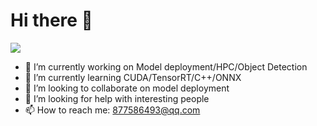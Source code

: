 # Hi there 👋
<img src="https://github-readme-stats.vercel.app/api?username=Crescent-Ao&show_icons=true"> 

- 🔭 I’m currently working on Model deployment/HPC/Object Detection
- 🌱 I’m currently learning CUDA/TensorRT/C++/ONNX
- 👯 I’m looking to collaborate on model deployment
- 🤔 I’m looking for help with interesting people
- 📫 How to reach me: 877586493@qq.com 

